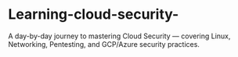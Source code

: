 # Learning-cloud-security-
A day-by-day journey to mastering Cloud Security — covering Linux, Networking, Pentesting, and GCP/Azure security practices.
